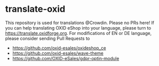 # translate-oxid
This repository is used for translations @Crowdin. Please no PRs here! If you can help translating OXID eShop into your language, please turn to https://translate.oxidforge.org. For modifications of EN or DE language, please consider sending Pull Requests to 
* https://github.com/oxid-esales/oxideshop_ce
* https://github.com/oxid-esales/wave-theme
* https://github.com/OXID-eSales/gdpr-optin-module
